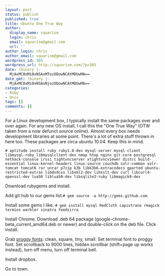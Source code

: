 ```yaml
---
layout: post
status: publish
published: true
title: Ubuntu One True Way
author:
  display_name: squarism
  login: chris
  email: squarism@gmail.com
  url: ''
author_login: chris
author_email: squarism@gmail.com
wordpress_id: 385
wordpress_url: http://squarism.com/?p=385
date: !binary |-
  MjAxMC0xMi0xNSAxMTozODowNCAtMDUwMA==
date_gmt: !binary |-
  MjAxMC0xMi0xNSAxNjozODowNCAtMDUwMA==
categories:
- Ruby
- Unix
tags: []
comments: []
---
```

<p>For a Linux development box, I typically install the same packages over and over again.  For any new OS install, I call this the "One True Way" (OTW taken from a now defunct source online).  Almost every box needs development libraries at some point.  There's a lot of extra stuff thrown in here too.  These packages are circa ubuntu 10.04.  Keep this in mind.</p>
<p><code># aptitude install ruby ruby1.8-dev mysql-server mysql-client libmysql-ruby libmysqlclient-dev nmap htop nginx git-core postgresql nethack-console irssi tightvncserver xtightvncviewer distcc build-essential linux-kernel-headers linux-source couchdb solr-common solr-tomcat tomcat6 rar unrar p7zip k3b libk3b6-extracodecs gparted ubuntu-restricted-extras libdvdcss libxml2-dev libxslt-dev curl libcurl4-openssl-dev lua50 liblua50-dev libsqlite3-ruby libmagick9-dev</code></p>
<p>Download rubygems and install.</p>
<p>Add git hub to our gems list:<code># gem source -a http://gems.github.com</code>.</p>
<p>Install some gems I like. <code># gem install mysql RedCloth capistrano rmagick termios warbler sinatra feedzirra</code></p>
<p>Install Chrome.  Download .deb 64 package (google-chrome-beta_current_amd64.deb or newer) and double-click on the deb file.  Click install.</p>
<p>Grab <a href="http://www.proggyfonts.com/">proggy fonts</a>: clean, square, tiny, small.  Set terminal font to proggy font.  Set scrollback to 9000 lines, hidden scrollbar (shift+page up works instead), turn off menu, turn off terminal bell.</p>
<p>Install dropbox.</p>
<p>Go to town.</p>
